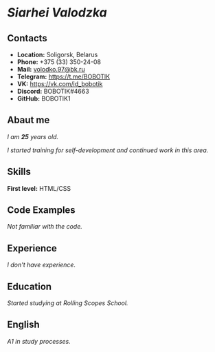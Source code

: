 # ___Siarhei Valodzka___
## Contacts
* __Location:__ Soligorsk, Belarus
* __Phone:__ +375 (33) 350-24-08
* __Mail:__ volodko.97@bk.ru
* __Telegram:__ https://t.me/BOBOTlK
* __VK:__ https://vk.com/id_bobotik
* __Discord:__ BOBOTIK#4663
* __GitHub:__ BOBOTIK1
## Abaut me
_I am __25__ years old._

_I started training for self-development and continued work in this area._
## __Skills__
__First level:__ HTML/CSS
## Code Examples
_Not familiar with the code._
## Experience
_I don't have experience._
## Education
_Started studying at Rolling Scopes School._
## English
_A1 in study processes._
